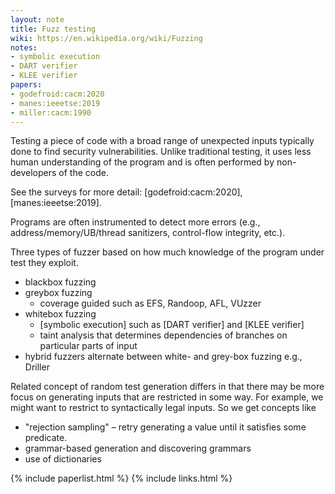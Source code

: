 ```yaml
---
layout: note
title: Fuzz testing
wiki: https://en.wikipedia.org/wiki/Fuzzing
notes:
- symbolic execution
- DART verifier
- KLEE verifier
papers:
- godefroid:cacm:2020
- manes:ieeetse:2019
- miller:cacm:1990
---
```


Testing a piece of code with a broad range of
unexpected inputs typically done to find security
vulnerabilities.
Unlike traditional testing, it uses less human understanding
of the program and is often performed by non-developers of the code.

See the surveys for more detail: [godefroid:cacm:2020], [manes:ieeetse:2019].

Programs are often instrumented to detect more errors (e.g.,
address/memory/UB/thread sanitizers, control-flow integrity, etc.).

Three types of fuzzer based on how much knowledge of
the program under test they exploit.

- blackbox fuzzing
- greybox fuzzing
  - coverage guided such as EFS, Randoop, AFL, VUzzer
- whitebox fuzzing
  - [symbolic execution] such as [DART verifier] and [KLEE verifier]
  - taint analysis that determines dependencies of branches on
    particular parts of input
- hybrid fuzzers alternate between white- and grey-box fuzzing
  e.g., Driller

Related concept of random test generation differs in that there
may be more focus on generating inputs that are restricted in
some way. For example, we might want to restrict to syntactically legal
inputs.
So we get concepts like

- "rejection sampling" – retry generating a value until it satisfies some
  predicate.
- grammar-based generation and discovering grammars
- use of dictionaries

{% include paperlist.html %}
{% include links.html %}
